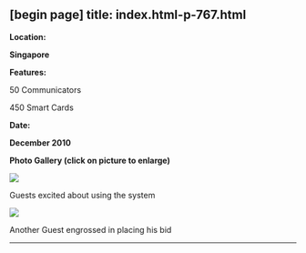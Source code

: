 [begin page]
 title: index.html-p-767.html
----------------------------------------------------------

**Location:**

**Singapore**

**Features:**

50 Communicators

450 Smart Cards

**Date:**

**December 2010**

**Photo Gallery (click on picture to enlarge)**

[ ![ ](wp-content/uploads/2011/09/pistorio10_1_s.jpg)](wp-content/uploads/2011/09/pistorio10_1_l.jpg)

Guests excited about using the system

[ ![ ](wp-content/uploads/2011/09/pistorio10_2_s.jpg)](wp-content/uploads/2011/09/pistorio10_2_l.jpg)

Another Guest engrossed in placing his bid




----------------------------------------------------------
